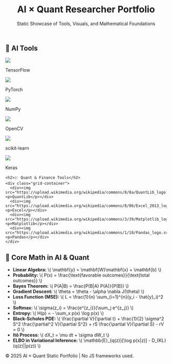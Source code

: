 <!DOCTYPE html>
<html lang="en">
<head>
  <meta charset="UTF-8" />
  <meta name="viewport" content="width=device-width, initial-scale=1.0" />
  <title>AI × Quant Researcher</title>
  <link rel="stylesheet" href="style.css" />
  <script src="https://polyfill.io/v3/polyfill.min.js?features=es6"></script>
  <script id="MathJax-script" async
    src="https://cdn.jsdelivr.net/npm/mathjax@3/es5/tex-mml-chtml.js">
  </script>
</head>
<body>
  <header>
    <h1>AI × Quant Researcher Portfolio</h1>
    <p>Static Showcase of Tools, Visuals, and Mathematical Foundations</p>
  </header>

  <section class="tools-section">
    <h2>🔧 AI Tools</h2>
    <div class="grid-container">
      <div><img src="https://www.vectorlogo.zone/logos/tensorflow/tensorflow-icon.svg"><p>TensorFlow</p></div>
      <div><img src="https://www.vectorlogo.zone/logos/pytorch/pytorch-icon.svg"><p>PyTorch</p></div>
      <div><img src="https://www.vectorlogo.zone/logos/numpy/numpy-icon.svg"><p>NumPy</p></div>
      <div><img src="https://www.vectorlogo.zone/logos/opencv/opencv-icon.svg"><p>OpenCV</p></div>
      <div><img src="https://www.vectorlogo.zone/logos/scikit_learn/scikit_learn-icon.svg"><p>scikit-learn</p></div>
      <div><img src="https://www.vectorlogo.zone/logos/kerasio/kerasio-icon.svg"><p>Keras</p></div>
    </div>

    <h2>💹 Quant & Finance Tools</h2>
    <div class="grid-container">
      <div><img src="https://upload.wikimedia.org/wikipedia/commons/8/8a/QuantLib_logo.svg"><p>QuantLib</p></div>
      <div><img src="https://upload.wikimedia.org/wikipedia/commons/8/86/Excel_2013_logo.svg"><p>Excel</p></div>
      <div><img src="https://upload.wikimedia.org/wikipedia/commons/3/39/Matplotlib_logo.svg"><p>Matplotlib</p></div>
      <div><img src="https://upload.wikimedia.org/wikipedia/commons/1/10/Pandas_logo.svg"><p>Pandas</p></div>
    </div>
  </section>

  <section class="math-section">
    <h2>📐 Core Math in AI & Quant</h2>
    <ul>
      <li><strong>Linear Algebra:</strong> \( \mathbf{y} = \mathbf{W}\mathbf{x} + \mathbf{b} \)</li>
      <li><strong>Probability:</strong> \( P(x) = \frac{\text{favorable outcomes}}{\text{total outcomes}} \)</li>
      <li><strong>Bayes Theorem:</strong> \( P(A|B) = \frac{P(B|A) P(A)}{P(B)} \)</li>
      <li><strong>Gradient Descent:</strong> \( \theta = \theta - \alpha \nabla J(\theta) \)</li>
      <li><strong>Loss Function (MSE):</strong> \( L = \frac{1}{n} \sum_{i=1}^{n}(y_i - \hat{y}_i)^2 \)</li>
      <li><strong>Softmax:</strong> \( \sigma(z_i) = \frac{e^{z_i}}{\sum_j e^{z_j}} \)</li>
      <li><strong>Entropy:</strong> \( H(p) = - \sum_x p(x) \log p(x) \)</li>
      <li><strong>Black-Scholes PDE:</strong> 
        \( \frac{\partial V}{\partial t} + \frac{1}{2} \sigma^2 S^2 \frac{\partial^2 V}{\partial S^2} + rS \frac{\partial V}{\partial S} - rV = 0 \)
      </li>
      <li><strong>Itô Process:</strong> \( dX_t = \mu dt + \sigma dW_t \)</li>
      <li><strong>ELBO in Variational Inference:</strong> 
        \( \mathbb{E}_{q(z)}[\log p(x|z)] - D_{KL}(q(z)||p(z)) \)</li>
    </ul>
  </section>

  <footer>
    <p>© 2025 AI × Quant Static Portfolio | No JS frameworks used.</p>
  </footer>
</body>
</html>
